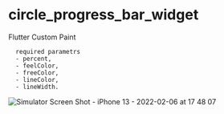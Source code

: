 # circle_progress_bar_widget

Flutter Custom Paint

      required parametrs
      - percent,
      - feelColor,
      - freeColor,
      - lineColor,
      - lineWidth.

![Simulator Screen Shot - iPhone 13 - 2022-02-06 at 17 48 07](https://user-images.githubusercontent.com/57004611/152686404-cb40c0d9-faa4-4184-a439-748b6c28919e.png)

